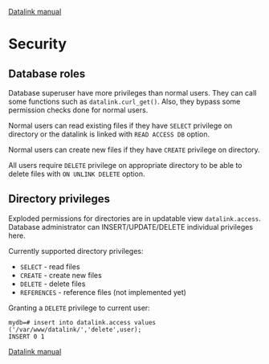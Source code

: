 [Datalink manual](README.md)

Security
========

Database roles
--------------

Database superuser have more privileges than normal users. They can call some functions such as `datalink.curl_get()`.
Also, they bypass some permission checks done for normal users.

Normal users can read existing files if they have `SELECT` privilege on directory or the datalink is linked with `READ ACCESS DB` option.

Normal users can create new files if they have `CREATE` privilege on directory.

All users require `DELETE` privilege on appropriate directory to be able to delete files with `ON UNLINK DELETE` option.

Directory privileges
--------------------

Exploded permissions for directories are in updatable view `datalink.access`. 
Database administrator can INSERT/UPDATE/DELETE individual privileges here.

Currently supported directory privileges:
- `SELECT` - read files
- `CREATE` - create new files
- `DELETE` - delete files
- `REFERENCES` - reference files (not implemented yet)

Granting a `DELETE` privilege to current user:

    mydb=# insert into datalink.access values ('/var/www/datalink/','delete',user);
    INSERT 0 1


[Datalink manual](README.md)
